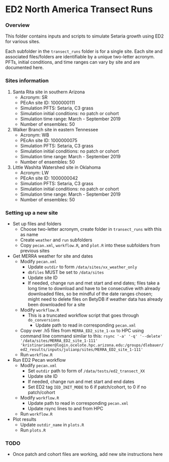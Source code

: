 ED2 North America Transect Runs
================

### Overview

This folder contains inputs and scripts to simulate Setaria growth using
ED2 for various sites.

Each subfolder in the `transect_runs` folder is for a single site. Each
site and associated files/folders are identifiable by a unique
two-letter acronym. PFTs, initial conditions, and time ranges can vary
by site and are documented here.

### Sites information

1.  Santa Rita site in southern Arizona
      - Acronym: SR
      - PEcAn site ID: 1000000111
      - Simulation PFTS: Setaria, C3 grass
      - Simulation initial conditions: no patch or cohort
      - Simulation time range: March - September 2019
      - Number of ensembles: 50
2.  Walker Branch site in eastern Tennessee
      - Acronym: WB
      - PEcAn site ID: 1000000075
      - Simulation PFTS: Setaria, C3 grass
      - Simulation initial conditions: no patch or cohort
      - Simulation time range: March - September 2019
      - Number of ensembles: 50
3.  Little Washita Watershed site in Oklahoma
      - Acronym: LW
      - PEcAn site ID: 1000000042
      - Simulation PFTS: Setaria, C3 grass
      - Simulation initial conditions: no patch or cohort
      - Simulation time range: March - September 2019
      - Number of ensembles: 50

### Setting up a new site

  - Set up files and folders
      - Choose two-letter acronym, create folder in `transect_runs` with
        this as name
      - Create `weather` and `run` subfolders
      - Copy `pecan.xml`, `workflow.R`, and `plot.R` into these
        subfolders from previous sites
  - Get MERRA weather for site and dates
      - Modify `pecan.xml`
          - Update `outdir` to form `/data/sites/xx_weather_only`
          - `dbfiles` MUST be set to `/data/sites`
          - Update site ID
          - If needed, change run and met start and end dates; files
            take a long time to download and have to be consecutive with
            already downloaded files, so be mindful of the date ranges
            chosen; might need to delete files on BetyDB if weather data
            has already been downloaded for a site
      - Modify `workflow.R`
          - This is a truncated workflow script that goes through
            `do_conversions`
              - Update path to read in corresponding `pecan.xml`
      - Copy over .h5 files from `MERRA_ED2_site_1-xx` to HPC using
        command line command similar to this: `rsync '-a' '-q'
        '--delete' '/data/sites/MERRA_ED2_site_1-111'
        'kristinariemer@login.ocelote.hpc.arizona.edu:/groups/dlebauer/ed2_results/inputs/julianp/sites/MERRA_ED2_site_1-111'`
      - Run `workflow.R`
  - Run ED2 Pecan workflow
      - Modify `pecan.xml`
          - Set `outdir` path to form of `/data/tests/ed2_transect_XX`
          - Update site ID
          - If needed, change run and met start and end dates
          - Set ED2 tag `IED_INIT_MODE` to 6 if patch/cohort, to 0 if no
            patch/cohort
      - Modify `workflow.R`
          - Update path to read in corresponding `pecan.xml`
          - Update rsync lines to and from HPC
      - Run `workflow.R`
  - Plot results
      - Update `outdir_name` in `plots.R`
      - Run `plots.R`

### TODO

  - Once patch and cohort files are working, add new site instructions
    here
